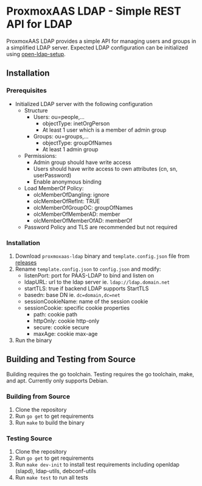 # ProxmoxAAS LDAP - Simple REST API for LDAP

ProxmoxAAS LDAP provides a simple API for managing users and groups in a simplified LDAP server. Expected LDAP configuration can be initialized using [open-ldap-setup](https://git.tronnet.net/tronnet/open-ldap-setup). 

## Installation

### Prerequisites

- Initialized LDAP server with the following configuration
    - Structure
        - Users: ou=people,...
            - objectType: inetOrgPerson
            - At least 1 user which is a member of admin group
        - Groups: ou=groups,...
            - objectType: groupOfNames
            - At least 1 admin group
    - Permissions:
        - Admin group should have write access
        - Users should have write access to own attributes (cn, sn, userPassword)
        - Enable anonymous binding
    - Load MemberOf Policy:
        - olcMemberOfDangling: ignore
        - olcMemberOfRefInt: TRUE
        - olcMemberOfGroupOC: groupOfNames
        - olcMemberOfMemberAD: member
        - olcMemberOfMemberOfAD: memberOf
    - Password Policy and TLS are recommended but not required

### Installation

1. Download `proxmoxaas-ldap` binary and `template.config.json` file from [releases](https://git.tronnet.net/tronnet/ProxmoxAAS-LDAP/releases)
2. Rename `template.config.json` to `config.json` and modify:
    - listenPort: port for PAAS-LDAP to bind and listen on 
    - ldapURL: url to the ldap server ie. `ldap://ldap.domain.net`
    - startTLS: true if backend LDAP supports StartTLS
    - basedn: base DN ie. `dc=domain,dc=net`
    - sessionCookieName: name of the session cookie
    - sessionCookie: specific cookie properties
        - path: cookie path
        - httpOnly: cookie http-only
        - secure: cookie secure
        - maxAge: cookie max-age
3. Run the binary

## Building and Testing from Source

Building requires the go toolchain. Testing requires the go toolchain, make, and apt. Currently only supports Debian.

### Building from Source

1. Clone the repository
2. Run `go get` to get requirements
3. Run `make` to build the binary

### Testing Source

1. Clone the repository
2. Run `go get` to get requirements
3. Run `make dev-init` to install test requirements including openldap (slapd), ldap-utils, debconf-utils
4. Run `make test` to run all tests